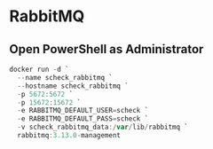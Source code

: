 # RabbitMQ

## Open PowerShell as Administrator

```powershell
docker run -d `
  --name scheck_rabbitmq `
  --hostname scheck_rabbitmq `
  -p 5672:5672 `
  -p 15672:15672 `
  -e RABBITMQ_DEFAULT_USER=scheck `
  -e RABBITMQ_DEFAULT_PASS=scheck `
  -v scheck_rabbitmq_data:/var/lib/rabbitmq `
  rabbitmq:3.13.0-management
```
